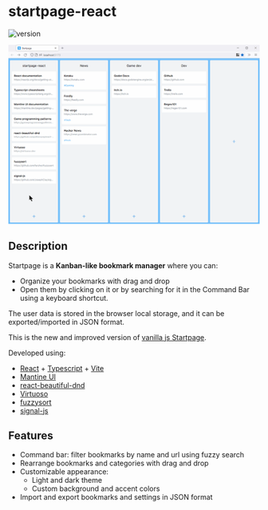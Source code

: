 # startpage-react

![version](https://img.shields.io/badge/version-v1.0-blue)

![overview](readme_files/starpage-react-overview.gif)

## Description

Startpage is a **Kanban-like bookmark manager** where you can:

- Organize your bookmarks with drag and drop
- Open them by clicking on it or by searching for it in the Command Bar using a keyboard shortcut.

The user data is stored in the browser local storage, and it can be exported/imported in JSON format.

This is the new and improved version of [vanilla js Startpage](https://github.com/serogbp/Startpage).

Developed using:

- [React](https://reactjs.org/) + [Typescript](https://www.typescriptlang.org/) + [Vite](https://vitejs.dev/)
- [Mantine UI](https://mantine.dev/)
- [react-beautiful-dnd](https://github.com/atlassian/react-beautiful-dnd)
- [Virtuoso](https://virtuoso.dev/)
- [fuzzysort](https://github.com/farzher/fuzzysort/)
- [signal-js](https://github.com/JosephClay/signal-js)

## Features

- Command bar: filter bookmarks by name and url using fuzzy search
- Rearrange bookmarks and categories with drag and drop
- Customizable appearance:
  - Light and dark theme
  - Custom background and accent colors
- Import and export bookmarks and settings in JSON format
